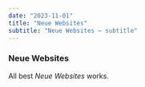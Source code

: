 ```yaml
---
date: "2023-11-01"
title: "Neue Websites"
subtitle: "Neue Websites — subtitle"
---
```


### Neue Websites

All best _Neue Websites_ works.
